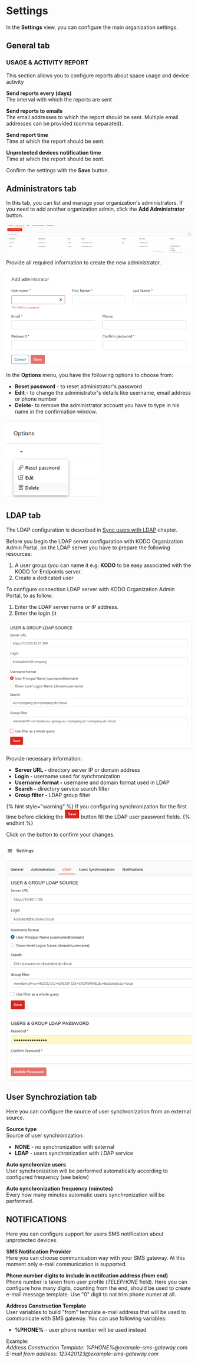 # Settings

In the **Settings** view, you can configure the main organization settings.

## General tab

### **USAGE & ACTIVITY REPORT**

This section allows you to configure reports about space usage and device activity

**Send reports every \(days\)**  
The interval with which the reports are sent

**Send reports to emails**  
The email addresses to which the report should be sent. Multiple email addresses can be provided \(comma separated\).

**Send report time**  
Time at which the report should be sent.

**Unprotected devices notification time**  
Time at which the report should be sent.

Confirm the settings with the **Save** button.

## Administrators tab

In this tab, you can list and manage your organization's administrators. If you need to add another organization admin, click the **Add Administrator** button.

![](../../.gitbook/assets/image%20%28170%29.png)

Provide all required information to create the new administrator.

![](../../.gitbook/assets/image%20%28166%29.png)

In the **Options** menu, you have the following options to choose from:

* **Reset password**  - to reset administrator's password
* **Edit** - to change the administrator's details like username, email address or phone number
* **Delete**- to remove the administrator account you have to type in his name in the confirmation window. 

![](../../.gitbook/assets/image%20%28174%29.png)

## LDAP tab

The LDAP configuration is described in [Sync users with LDAP](settings.md) chapter.

Before you begin the LDAP server configuration with KODO Organization Admin Portal, on the LDAP server you have to prepare the following resources:

1. A user group \(you can name it e.g: **KODO** to be easy associated with the KODO for Endpoints server.
2. Create a dedicated user 

To configure connection LDAP server with KODO Organization Admin Portal, to as follow:

1. Enter the LDAP server name or IP address.
2. Enter the login \(it 

![](../../.gitbook/assets/ldapset.png)

Provide necessary information:

* **Server URL -** directory server IP or domain address
* **Login -** username used for synchronization
* **Username format -** username and domain format used in LDAP
* **Search -** directory service search filter
* **Group filter -** LDAP group filter



{% hint style="warning" %}
If you configuring synchronization for the first time before clicking the ![](../../.gitbook/assets/savebuttonsmall.png) button fill the LDAP user password fields.
{% endhint %}

Click on the button to confirm your changes.

![](../../.gitbook/assets/image%20%28164%29.png)

## User Synchroziation tab

Here you can configure the source of user synchronization from an external source.

**Source type**  
Source of user synchronization:

* **NONE** - no synchronization with external
* **LDAP** - users synchronization with LDAP service

**Auto synchronize users**  
User synchronization will be performed automatically according to configured frequency \(see below\)

**Auto synchronization frequency \(minutes\)**  
Every how many minutes automatic users synchronization will be performed.

## NOTIFICATIONS

Here you can configure support for users SMS notification about unprotected devices.

**SMS Notification Provider**  
Here you can choose communication way with your SMS gateway. At this moment only e-mail communication is supported.

**Phone number digits to include in notifcation address \(from end\)**  
Phone number is taken from user profile \(_TELEPHONE_ field\). Here you can configure how many digits, counting from the end, should be used to create e-mail message template. Use "0" digit to not trim phone numer at all.

**Address Construction Template**  
User variables to build "from" template e-mail address that will be used to communicate with SMS gateway. You can use following variables:

* **%PHONE%** - user phone number will be used instead

Example:  
_Address Construction Template: %PHONE%@example-sms-gateway.com  
E-mail from address: 123420123@example-sms-gateway.com_

## 

